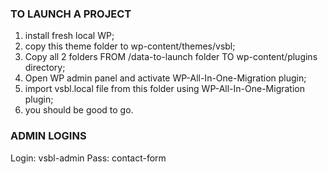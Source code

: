### TO LAUNCH A PROJECT

1. install fresh local WP;
2. copy this theme folder to wp-content/themes/vsbl;
3. Copy all 2 folders FROM /data-to-launch folder TO wp-content/plugins directory;
4. Open WP admin panel and activate WP-All-In-One-Migration plugin;
5. import vsbl.local file from this folder using WP-All-In-One-Migration plugin;
6. you should be good to go.

### ADMIN LOGINS

Login: vsbl-admin
Pass: contact-form
